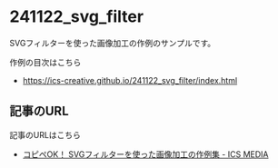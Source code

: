 # 241122_svg_filter

SVGフィルターを使った画像加工の作例のサンプルです。

作例の目次はこちら
- https://ics-creative.github.io/241122_svg_filter/index.html

## 記事のURL

記事のURLはこちら
- [コピペOK！ SVGフィルターを使った画像加工の作例集 - ICS MEDIA](https://ics.media/entry/241122/)